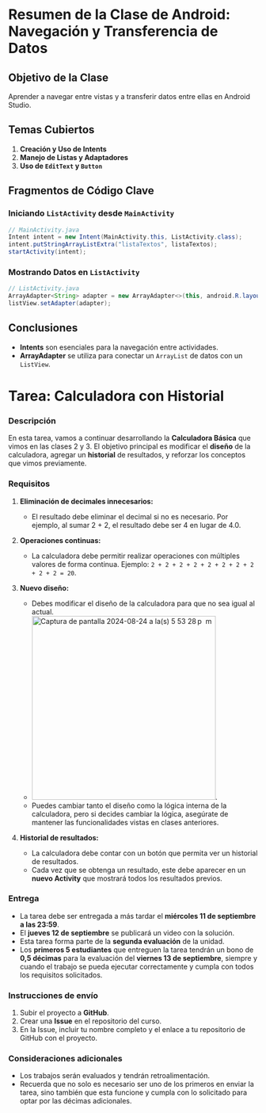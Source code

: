 # Resumen de la Clase de Android: Navegación y Transferencia de Datos

## Objetivo de la Clase

Aprender a navegar entre vistas y a transferir datos entre ellas en Android Studio.

## Temas Cubiertos

1. **Creación y Uso de Intents**
2. **Manejo de Listas y Adaptadores**
3. **Uso de `EditText` y `Button`**

## Fragmentos de Código Clave

### Iniciando `ListActivity` desde `MainActivity`

```java
// MainActivity.java
Intent intent = new Intent(MainActivity.this, ListActivity.class);
intent.putStringArrayListExtra("listaTextos", listaTextos);
startActivity(intent);
```

### Mostrando Datos en `ListActivity`

```java
// ListActivity.java
ArrayAdapter<String> adapter = new ArrayAdapter<>(this, android.R.layout.simple_list_item_1, listaTextos);
listView.setAdapter(adapter);
```

## Conclusiones

- **Intents** son esenciales para la navegación entre actividades.
- **ArrayAdapter** se utiliza para conectar un `ArrayList` de datos con un `ListView`.

# Tarea: Calculadora con Historial

### Descripción

En esta tarea, vamos a continuar desarrollando la **Calculadora Básica** que vimos en las clases 2 y 3. El objetivo principal es modificar el **diseño** de la calculadora, agregar un **historial** de resultados, y reforzar los conceptos que vimos previamente.

### Requisitos

1. **Eliminación de decimales innecesarios:**
   - El resultado debe eliminar el decimal si no es necesario. Por ejemplo, al sumar 2 + 2, el resultado debe ser 4 en lugar de 4.0.
2. **Operaciones continuas:**

   - La calculadora debe permitir realizar operaciones con múltiples valores de forma continua. Ejemplo: `2 + 2 + 2 + 2 + 2 + 2 + 2 + 2 + 2 + 2 = 20`.

3. **Nuevo diseño:**

   - Debes modificar el diseño de la calculadora para que no sea igual al actual.
   - <img width="371" alt="Captura de pantalla 2024-08-24 a la(s) 5 53 28 p  m" src="https://github.com/user-attachments/assets/5f9ef3b5-dfb8-4dbf-a241-9d7f7d470bdf">.
   - Puedes cambiar tanto el diseño como la lógica interna de la calculadora, pero si decides cambiar la lógica, asegúrate de mantener las funcionalidades vistas en clases anteriores.

4. **Historial de resultados:**
   - La calculadora debe contar con un botón que permita ver un historial de resultados.
   - Cada vez que se obtenga un resultado, este debe aparecer en un **nuevo Activity** que mostrará todos los resultados previos.

### Entrega

- La tarea debe ser entregada a más tardar el **miércoles 11 de septiembre a las 23:59**.
- El **jueves 12 de septiembre** se publicará un video con la solución.
- Esta tarea forma parte de la **segunda evaluación** de la unidad.
- Los **primeros 5 estudiantes** que entreguen la tarea tendrán un bono de **0,5 décimas** para la evaluación del **viernes 13 de septiembre**, siempre y cuando el trabajo se pueda ejecutar correctamente y cumpla con todos los requisitos solicitados.

### Instrucciones de envío

1. Subir el proyecto a **GitHub**.
2. Crear una **Issue** en el repositorio del curso.
3. En la Issue, incluir tu nombre completo y el enlace a tu repositorio de GitHub con el proyecto.

### Consideraciones adicionales

- Los trabajos serán evaluados y tendrán retroalimentación.
- Recuerda que no solo es necesario ser uno de los primeros en enviar la tarea, sino también que esta funcione y cumpla con lo solicitado para optar por las décimas adicionales.
